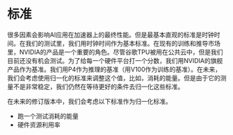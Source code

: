 # 标准 

很多因素会影响AI应用在加速器上的最终性能。但是最基本直观的标准是时钟时间。在我们的测试里，我们用时钟时间作为基本标准。在现有的训练和推导市场里，NVIDIA的产品是一个重要的角色。尽管谷歌TPU被用在公共云中，但是我们目前还没有机会测试。为了给每一个硬件平台打一个分数，我们用NVIDIA的旗舰产品作为基准。我们用P4作为推理的基准（用V100作为训练的基准）。在未来，我们会考虑使用归一化的标准来调整这个值，比如，消耗的能量。但是由于它的测量不是非常稳定，我们仍然在等待更好的条件去归一化这些标准。  


在未来的修订版本中，我们会考虑以下标准作为归一化标准。  

* 跑一个测试消耗的能量
* 硬件资源利用率

  
